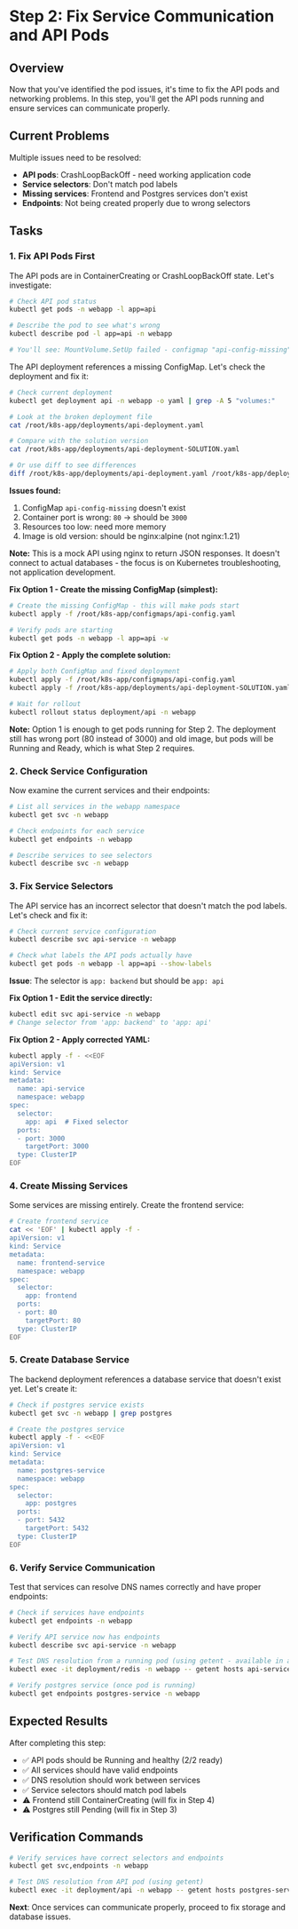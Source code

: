 # Step 2: Fix Service Communication and API Pods

## Overview

Now that you've identified the pod issues, it's time to fix the API pods and networking problems. In this step, you'll get the API pods running and ensure services can communicate properly.

## Current Problems

Multiple issues need to be resolved:
- **API pods**: CrashLoopBackOff - need working application code
- **Service selectors**: Don't match pod labels
- **Missing services**: Frontend and Postgres services don't exist
- **Endpoints**: Not being created properly due to wrong selectors

## Tasks

### 1. Fix API Pods First

The API pods are in ContainerCreating or CrashLoopBackOff state. Let's investigate:

```bash
# Check API pod status
kubectl get pods -n webapp -l app=api

# Describe the pod to see what's wrong
kubectl describe pod -l app=api -n webapp

# You'll see: MountVolume.SetUp failed - configmap "api-config-missing" not found
```

The API deployment references a missing ConfigMap. Let's check the deployment and fix it:

```bash
# Check current deployment
kubectl get deployment api -n webapp -o yaml | grep -A 5 "volumes:"

# Look at the broken deployment file
cat /root/k8s-app/deployments/api-deployment.yaml

# Compare with the solution version
cat /root/k8s-app/deployments/api-deployment-SOLUTION.yaml

# Or use diff to see differences
diff /root/k8s-app/deployments/api-deployment.yaml /root/k8s-app/deployments/api-deployment-SOLUTION.yaml
```

**Issues found:**
1. ConfigMap `api-config-missing` doesn't exist
2. Container port is wrong: `80` → should be `3000`
3. Resources too low: need more memory
4. Image is old version: should be nginx:alpine (not nginx:1.21)

**Note:** This is a mock API using nginx to return JSON responses. It doesn't connect to actual databases - the focus is on Kubernetes troubleshooting, not application development.

**Fix Option 1 - Create the missing ConfigMap (simplest):**
```bash
# Create the missing ConfigMap - this will make pods start
kubectl apply -f /root/k8s-app/configmaps/api-config.yaml

# Verify pods are starting
kubectl get pods -n webapp -l app=api -w
```

**Fix Option 2 - Apply the complete solution:**
```bash
# Apply both ConfigMap and fixed deployment
kubectl apply -f /root/k8s-app/configmaps/api-config.yaml
kubectl apply -f /root/k8s-app/deployments/api-deployment-SOLUTION.yaml

# Wait for rollout
kubectl rollout status deployment/api -n webapp
```

**Note:** Option 1 is enough to get pods running for Step 2. The deployment still has wrong port (80 instead of 3000) and old image, but pods will be Running and Ready, which is what Step 2 requires.

### 2. Check Service Configuration

Now examine the current services and their endpoints:

```bash
# List all services in the webapp namespace
kubectl get svc -n webapp

# Check endpoints for each service
kubectl get endpoints -n webapp

# Describe services to see selectors
kubectl describe svc -n webapp
```

### 3. Fix Service Selectors

The API service has an incorrect selector that doesn't match the pod labels. Let's check and fix it:

```bash
# Check current service configuration
kubectl describe svc api-service -n webapp

# Check what labels the API pods actually have
kubectl get pods -n webapp -l app=api --show-labels
```

**Issue**: The selector is `app: backend` but should be `app: api`

**Fix Option 1 - Edit the service directly:**
```bash
kubectl edit svc api-service -n webapp
# Change selector from 'app: backend' to 'app: api'
```

**Fix Option 2 - Apply corrected YAML:**
```bash
kubectl apply -f - <<EOF
apiVersion: v1
kind: Service
metadata:
  name: api-service
  namespace: webapp
spec:
  selector:
    app: api  # Fixed selector
  ports:
  - port: 3000
    targetPort: 3000
  type: ClusterIP
EOF
```

### 4. Create Missing Services

Some services are missing entirely. Create the frontend service:

```bash
# Create frontend service
cat << 'EOF' | kubectl apply -f -
apiVersion: v1
kind: Service
metadata:
  name: frontend-service
  namespace: webapp
spec:
  selector:
    app: frontend
  ports:
  - port: 80
    targetPort: 80
  type: ClusterIP
EOF
```

### 5. Create Database Service

The backend deployment references a database service that doesn't exist yet. Let's create it:

```bash
# Check if postgres service exists
kubectl get svc -n webapp | grep postgres

# Create the postgres service
kubectl apply -f - <<EOF
apiVersion: v1
kind: Service
metadata:
  name: postgres-service
  namespace: webapp
spec:
  selector:
    app: postgres
  ports:
  - port: 5432
    targetPort: 5432
  type: ClusterIP
EOF
```

### 6. Verify Service Communication

Test that services can resolve DNS names correctly and have proper endpoints:

```bash
# Check if services have endpoints
kubectl get endpoints -n webapp

# Verify API service now has endpoints
kubectl describe svc api-service -n webapp

# Test DNS resolution from a running pod (using getent - available in alpine)
kubectl exec -it deployment/redis -n webapp -- getent hosts api-service

# Verify postgres service (once pod is running)
kubectl get endpoints postgres-service -n webapp
```

## Expected Results

After completing this step:
- ✅ API pods should be Running and healthy (2/2 ready)
- ✅ All services should have valid endpoints
- ✅ DNS resolution should work between services
- ✅ Service selectors should match pod labels
- ⚠️ Frontend still ContainerCreating (will fix in Step 4)
- ⚠️ Postgres still Pending (will fix in Step 3)

## Verification Commands

```bash
# Verify services have correct selectors and endpoints
kubectl get svc,endpoints -n webapp

# Test DNS resolution from API pod (using getent)
kubectl exec -it deployment/api -n webapp -- getent hosts postgres-service
```

**Next**: Once services can communicate properly, proceed to fix storage and database issues.